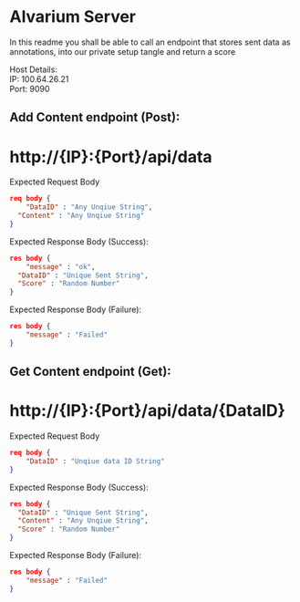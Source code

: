 # Alvarium Server

In this readme you shall be able to call an endpoint that stores sent data as annotations, into our private setup tangle and return a score

Host Details: <br />
IP: 100.64.26.21 <br />
Port: 9090

## Add Content endpoint (Post):

# http://{IP}:{Port}/api/data

Expected Request Body 
```json
req body {
	"DataID" : "Any Unqiue String",
  "Content" : "Any Unqiue String" 
}
```

Expected Response Body (Success):
```json
res body {
	"message" : "ok",
  "DataID" : "Unique Sent String",
  "Score" : "Random Number" 
}
```


Expected Response Body (Failure):
```json
res body {
	"message" : "Failed"
}
```
## Get Content endpoint (Get):

# http://{IP}:{Port}/api/data/{DataID}

Expected Request Body 
```json
req body {
	"DataID" : "Unqiue data ID String"
}
```

Expected Response Body (Success):
```json
res body {
  "DataID" : "Unique Sent String",
  "Content" : "Any Unqiue String",
  "Score" : "Random Number" 
}
```


Expected Response Body (Failure):
```json
res body {
	"message" : "Failed"
}
```
